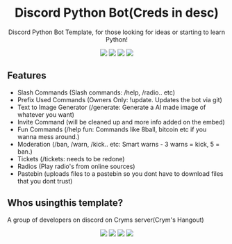
<h1 align="center">
  Discord Python Bot(Creds in desc)
</h1>

<p align="center">Discord Python Bot Template, for those looking for ideas or starting to learn Python!<p>
<p align="center">
  <a href="https://discord.gg/xXnDqtYyKf"><img src="https://img.shields.io/discord/1054287234544713788?logo=discord"></a>
  <a href="//github.com/CrymslavekCodes/Cryms-Bot2/"><img src="https://img.shields.io/github/repo-size/Person0z/discord.py-template"></a>
  <a href="//github.com/CrymslavekCodes/Cryms-Bot2/commits"><img src="https://img.shields.io/github/last-commit/Person0z/discord.py-template"></a>
  <a href="//github.com/CrymslavekCodes/Cryms-Bot2/contributors"><img src="https://img.shields.io/github/contributors/Person0z/discord.py-template"></a>
</p>

## Features

- Slash Commands (Slash commands: /help, /radio.. etc)
- Prefix Used Commands (Owners Only: !update. Updates the bot via git)
- Text to Image Generator (/generate: Generate a AI made image of whatever you want)
- Invite Command (will be cleaned up and more info added on the embed)
- Fun Commands (/help fun: Commands like 8ball, bitcoin etc if you wanna mess around.)
- Moderation (/ban, /warn, /kick.. etc: Smart warns - 3 warns = kick, 5 = ban.)
- Tickets (/tickets: needs to be redone)
- Radios (Play radio's from online sources)
- Pastebin (uploads files to a pastebin so you dont have to download files that you dont trust)

## Whos usingthis template?
A group of developers on discord on Cryms server(Crym's Hangout)

<p align="center">
  <a href="https://discord.gg/D8rjRN3uJQ"><img src="https://img.shields.io/897569767320354926?logo=discord"></a>
  <a href="//github.com/Person0z/discord.py-template"><img src="https://img.shields.io/github/repo-size/CrymslavekCodes/cryms-bot2"></a>
  <a href="//github.com/Person0z/discord.py-template/commits"><img src="https://img.shields.io/github/last-commit/CrymslavekCodes/cryms-bot2"></a>
  <a href="//github.com/Person0z/discord.py-template/contributors"><img src="https://img.shields.io/github/contributors/CrymslavekCodes/cryms-bot2"></a>
</p>
